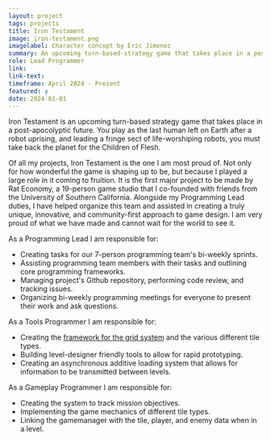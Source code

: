```yaml
---
layout: project
tags: projects
title: Iron Testament
image: iron-testament.png
imagelabel: Character concept by Eric Jimenez
summary: An upcoming turn-based-strategy game that takes place in a post-apocolyptic future. As the last surviving human on Earth, lead your robot followers and take back Earth for the Children of Flesh.
role: Lead Programmer
link:
link-text:
timeframe: April 2024 - Present
featured: y
date: 2024-01-01
---
```

<div class = "textspace mt-8">
<p class = ""> Iron Testament is an upcoming turn-based strategy game that takes place in a post-apocolyptic future. You play as the last human left on Earth after a robot uprising, and leading a fringe sect of life-worshiping robots, you must take back the planet for the Children of Flesh. </p>
<p> Of all my projects, Iron Testament is the one I am most proud of. Not only for how wonderful the game is shaping up to be, but because I played a large role in it coming to fruition. It is the first major project to be made by Rat Economy, a 19-person game studio that I co-founded with friends from the University of Southern California. Alongside my Programming Lead duties, I have helped organize this team and assisted in creating a truly unique, innovative, and community-first approach to game design. I am very proud of what we have made and cannot wait for the world to see it.</p>
</div>

<div class = "textspace-no-margin my-8">
<p>As a <span class = "highlight">Programming Lead</span> I am responsible for:</p>
<ul class = "list-disc ml-4">
    <li>Creating tasks for our 7-person programming team's bi-weekly sprints.</li>
    <li>Assisting programming team members with their tasks and outlining core programming frameworks.</li>
    <li>Managing project's Github repository, performing code review, and tracking issues.</li>
    <li>Organizing bi-weekly programming meetings for everyone to present their work and ask questions.</li>
</ul>
</div>

<div class = "textspace-no-margin mb-8">
<p>As a <span class = "highlight">Tools Programmer</span> I am responsible for:</p>
<ul class = "list-disc ml-4">
    <li>Creating the <a href = "/blog/iron-testament-board" class = "underline">framework for the grid system</a> and the various different tile types.</li>
    <li>Building level-designer friendly tools to allow for rapid prototyping.</li>
    <li>Creating an asynchronous additive loading system that allows for information to be transmitted between levels.</li>
</ul>
</div>

<div class = "textspace-no-margin mb-8">
<p>As a <span class = "highlight">Gameplay Programmer</span> I am responsible for:</p>
<ul class = "list-disc ml-4">
    <li>Creating the system to track mission objectives.</li>
    <li>Implementing the game mechanics of different tile types.</li>
    <li>Linking the gamemanager with the tile, player, and enemy data when in a level.</li>
</ul>
</div>


